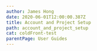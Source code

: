 ```yaml
---
author: James Hong
date: 2020-06-01T12:00:00.387Z
title: Account and Project Setup
path: account_and_project_setup
cat: coldFront-test
parentPage: User Guides
---
```


